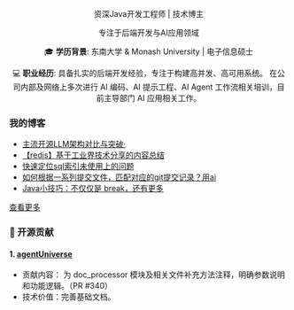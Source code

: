   
<p align="center">
  资深Java开发工程师 | 技术博主
</p>
<p align="center">
  专注于后端开发与AI应用领域
</p>

<p align="center">
  🎓 <b>学历背景</b>: 东南大学 & Monash University | 电子信息硕士
</p>
<p align="center">
  💻 <b>职业经历</b>: 具备扎实的后端开发经验，专注于构建高并发、高可用系统。
  在公司内部及网络上多次进行 AI 编码、AI 提示工程、AI Agent 工作流相关培训，目前主导部门 AI 应用相关工作。
</p>

### 我的博客
- [主流开源LLM架构对比与突破·](https://blog.csdn.net/aiwandianao/article/details/149540967)
- [【redis】基于工业界技术分享的内容总结](https://blog.csdn.net/aiwandianao/article/details/149857589)
- [快速定位sql索引未使用上的问题](https://blog.csdn.net/aiwandianao/article/details/144659975)
- [如何根据一系列提交文件，匹配对应的git提交记录？用ai](https://blog.csdn.net/aiwandianao/article/details/144659385)
- [Java小技巧：不仅仅是 break，还有更多](https://blog.csdn.net/aiwandianao/article/details/143276844)

[查看更多](https://blog.csdn.net/aiwandianao?type=blog)

### 🔧 开源贡献
#### 1. [agentUniverse](https://github.com/agentuniverse-ai/agentUniverse)
- 贡献内容：
为 doc_processor 模块及相关文件补充方法注释，明确参数说明和功能逻辑。（PR #340）  
- 技术价值：完善基础文档。
	
<div align="center" >

<!-- programming tool icon 编程工具图标 -->

</div>
